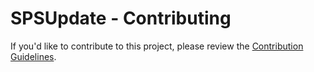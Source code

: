 # SPSUpdate - Contributing

If you'd like to contribute to this project, please review the [Contribution Guidelines](https://github.com/PowerShell/DscResources/blob/master/CONTRIBUTING.md).
